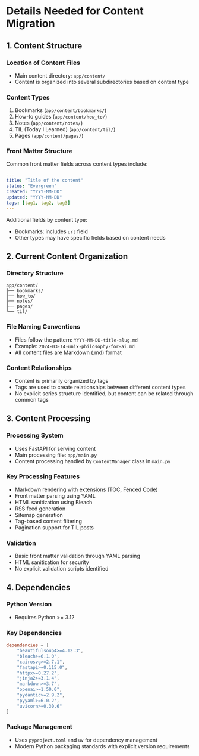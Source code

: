 # Details Needed for Content Migration

## 1. Content Structure

### Location of Content Files
- Main content directory: `app/content/`
- Content is organized into several subdirectories based on content type

### Content Types
1. Bookmarks (`app/content/bookmarks/`)
2. How-to guides (`app/content/how_to/`)
3. Notes (`app/content/notes/`)
4. TIL (Today I Learned) (`app/content/til/`)
5. Pages (`app/content/pages/`)

### Front Matter Structure
Common front matter fields across content types include:
```yaml
---
title: "Title of the content"
status: "Evergreen"
created: "YYYY-MM-DD"
updated: "YYYY-MM-DD"
tags: [tag1, tag2, tag3]
---
```

Additional fields by content type:
- Bookmarks: includes `url` field
- Other types may have specific fields based on content needs

## 2. Current Content Organization

### Directory Structure
```
app/content/
├── bookmarks/
├── how_to/
├── notes/
├── pages/
└── til/
```

### File Naming Conventions
- Files follow the pattern: `YYYY-MM-DD-title-slug.md`
- Example: `2024-03-14-unix-philosophy-for-ai.md`
- All content files are Markdown (.md) format

### Content Relationships
- Content is primarily organized by tags
- Tags are used to create relationships between different content types
- No explicit series structure identified, but content can be related through common tags

## 3. Content Processing

### Processing System
- Uses FastAPI for serving content
- Main processing file: `app/main.py`
- Content processing handled by `ContentManager` class in `main.py`

### Key Processing Features
- Markdown rendering with extensions (TOC, Fenced Code)
- Front matter parsing using YAML
- HTML sanitization using Bleach
- RSS feed generation
- Sitemap generation
- Tag-based content filtering
- Pagination support for TIL posts

### Validation
- Basic front matter validation through YAML parsing
- HTML sanitization for security
- No explicit validation scripts identified

## 4. Dependencies

### Python Version
- Requires Python >= 3.12

### Key Dependencies
```toml
dependencies = [
    "beautifulsoup4>=4.12.3",
    "bleach>=6.1.0",
    "cairosvg>=2.7.1",
    "fastapi>=0.115.0",
    "httpx>=0.27.2",
    "jinja2>=3.1.4",
    "markdown>=3.7",
    "openai>=1.50.0",
    "pydantic>=2.9.2",
    "pyyaml>=6.0.2",
    "uvicorn>=0.30.6"
]
```

### Package Management
- Uses `pyproject.toml` and `uv` for dependency management
- Modern Python packaging standards with explicit version requirements
